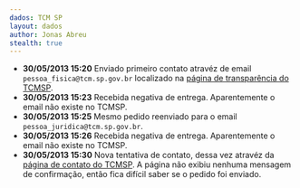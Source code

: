 ```yaml
---
dados: TCM SP
layout: dados
author: Jonas Abreu
stealth: true
---
```


* **30/05/2013 15:20** Enviado primeiro contato atravéz de email `pessoa_fisica@tcm.sp.gov.br` localizado na 
[página de transparência do TCMSP][1].
* **30/05/2013 15:23** Recebida negativa de entrega. Aparentemente o email não existe no TCMSP.
* **30/05/2013 15:25** Mesmo pedido reenviado para o email `pessoa_juridica@tcm.sp.gov.br`.
* **30/05/2013 15:26** Recebida negativa de entrega. Aparentemente o email não existe no TCMSP.
* **30/05/2013 15:30** Nova tentativa de contato, dessa vez atravéz da [página de contato do TCMSP][2]. A página não 
exibiu nenhuma mensagem de confirmação, então fica difícil saber se o pedido foi enviado.

[1]: http://www.tcm.sp.gov.br/transparencia/transparencia.html
[2]: http://www.tcm.sp.gov.br/faleconosco.asp
